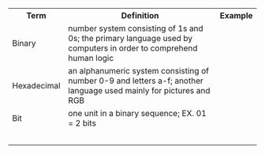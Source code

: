 <table id="vocab">

<tr>
<th>Term</th>
<th>Definition</th>
<th>Example</th>
</tr>
  
 <tr> 
  <td> Binary </td>
  <td> number system consisting of 1s and 0s; the primary language used by computers in order to comprehend human logic </td>
  </tr>
  
  <tr>
    <td>Hexadecimal</td>
    <td>an alphanumeric system consisting of number 0-9 and letters a-f; another language used mainly for pictures and RGB</td>
    <td></td>
  </tr>
  
  <tr>
    <td>Bit</td>
    <td>one unit in a binary sequence; EX. 01 = 2 bits</td>
    <td></td>
  </tr>
  
  <tr>
    <td>  </td>
    <td></td>
    <td></td>
  </tr>
  
  <tr>
    <td>  </td>
    <td></td>
    <td></td>
  </tr>
  
  <tr>
    <td>  </td>
    <td></td>
    <td></td>
  </tr>
  
  <tr>
    <td>  </td>
    <td></td>
    <td></td>
  </tr>
  
  <tr>
    <td>  </td>
    <td></td>
    <td></td>
  </tr>
  
  
